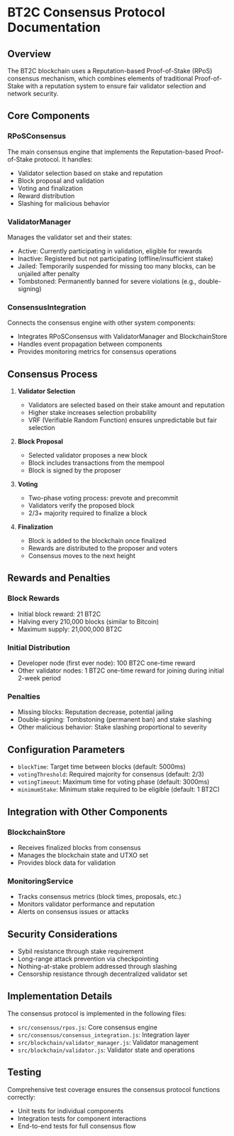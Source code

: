 # BT2C Consensus Protocol Documentation

## Overview

The BT2C blockchain uses a Reputation-based Proof-of-Stake (RPoS) consensus mechanism, which combines elements of traditional Proof-of-Stake with a reputation system to ensure fair validator selection and network security.

## Core Components

### RPoSConsensus

The main consensus engine that implements the Reputation-based Proof-of-Stake protocol. It handles:
- Validator selection based on stake and reputation
- Block proposal and validation
- Voting and finalization
- Reward distribution
- Slashing for malicious behavior

### ValidatorManager

Manages the validator set and their states:
- Active: Currently participating in validation, eligible for rewards
- Inactive: Registered but not participating (offline/insufficient stake)
- Jailed: Temporarily suspended for missing too many blocks, can be unjailed after penalty
- Tombstoned: Permanently banned for severe violations (e.g., double-signing)

### ConsensusIntegration

Connects the consensus engine with other system components:
- Integrates RPoSConsensus with ValidatorManager and BlockchainStore
- Handles event propagation between components
- Provides monitoring metrics for consensus operations

## Consensus Process

1. **Validator Selection**
   - Validators are selected based on their stake amount and reputation
   - Higher stake increases selection probability
   - VRF (Verifiable Random Function) ensures unpredictable but fair selection

2. **Block Proposal**
   - Selected validator proposes a new block
   - Block includes transactions from the mempool
   - Block is signed by the proposer

3. **Voting**
   - Two-phase voting process: prevote and precommit
   - Validators verify the proposed block
   - 2/3+ majority required to finalize a block

4. **Finalization**
   - Block is added to the blockchain once finalized
   - Rewards are distributed to the proposer and voters
   - Consensus moves to the next height

## Rewards and Penalties

### Block Rewards
- Initial block reward: 21 BT2C
- Halving every 210,000 blocks (similar to Bitcoin)
- Maximum supply: 21,000,000 BT2C

### Initial Distribution
- Developer node (first ever node): 100 BT2C one-time reward
- Other validator nodes: 1 BT2C one-time reward for joining during initial 2-week period

### Penalties
- Missing blocks: Reputation decrease, potential jailing
- Double-signing: Tombstoning (permanent ban) and stake slashing
- Other malicious behavior: Stake slashing proportional to severity

## Configuration Parameters

- `blockTime`: Target time between blocks (default: 5000ms)
- `votingThreshold`: Required majority for consensus (default: 2/3)
- `votingTimeout`: Maximum time for voting phase (default: 3000ms)
- `minimumStake`: Minimum stake required to be eligible (default: 1 BT2C)

## Integration with Other Components

### BlockchainStore
- Receives finalized blocks from consensus
- Manages the blockchain state and UTXO set
- Provides block data for validation

### MonitoringService
- Tracks consensus metrics (block times, proposals, etc.)
- Monitors validator performance and reputation
- Alerts on consensus issues or attacks

## Security Considerations

- Sybil resistance through stake requirement
- Long-range attack prevention via checkpointing
- Nothing-at-stake problem addressed through slashing
- Censorship resistance through decentralized validator set

## Implementation Details

The consensus protocol is implemented in the following files:
- `src/consensus/rpos.js`: Core consensus engine
- `src/consensus/consensus_integration.js`: Integration layer
- `src/blockchain/validator_manager.js`: Validator management
- `src/blockchain/validator.js`: Validator state and operations

## Testing

Comprehensive test coverage ensures the consensus protocol functions correctly:
- Unit tests for individual components
- Integration tests for component interactions
- End-to-end tests for full consensus flow
